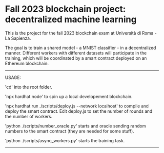 # Fall 2023 blockchain project: decentralized machine learning

This is the project for the fall 2023 blockchain exam at Università di Roma - La Sapienza.

The goal is to train a shared model - a MNIST classifier - in a decentralized manner. 
Different workers with different datasets will participate in the training, which will be coordinated by a smart contract deployed on an Ethereum blockchain.

------
USAGE:

'cd' into the root folder.

'npx hardhat node' to spin up a local developement blockchain.

'npx hardhat run ./scripts/deploy.js --network localhost' to compile and deploy the smart contract. Edit deploy.js to set the number of rounds and the number of workers.

'python ./scripts/number_oracle.py' starts and oracle sending random numbers to the smart contract (they are needed for some stuff).

'python ./scripts/async_workers.py' starts the training task.

------
